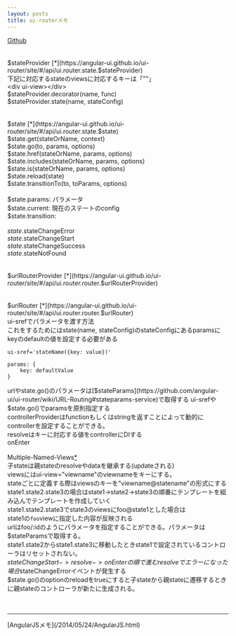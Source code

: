 ```yaml
---
layout: posts
title: ui-routerメモ 
---
```

[Github](https://github.com/angular-ui/ui-router)    
<br/>
<br/>
$stateProvider [*](https://angular-ui.github.io/ui-router/site/#/api/ui.router.state.$stateProvider)    
下記に対応するstateのviewsに対応するキーは「""」    
&lt;div ui-view&gt;&lt;/div&gt;   
$stateProvider.decorator(name, func)     
$stateProvider.state(name, stateConfig)     
<br/>
<br/>
$state [*](https://angular-ui.github.io/ui-router/site/#/api/ui.router.state.$state) 
<br/>
$state.get(stateOrName, context)     
$state.go(to, params, options)   
$state.href(stateOrName, params, options)    
$state.includes(stateOrName, params, options)    
$state.is(stateOrName, params, options)    
$state.reload(state)    
$state.transitionTo(to, toParams, options)    
<br/>
$state.params: パラメータ   
$state.current: 現在のステートのconfig  
$state.transition:   
<br/>
$state.$stateChangeError   
$state.$stateChangeStart    
$state.$stateChangeSuccess   
$state.$stateNotFound    
<br/>
<br/>
$urlRouterProvider [*](https://angular-ui.github.io/ui-router/site/#/api/ui.router.router.$urlRouterProvider)    
<br/>
<br/>
$urlRouter [*](https://angular-ui.github.io/ui-router/site/#/api/ui.router.router.$urlRouter)
<br/>
ui-srefでパラメータを渡す方法    
これをするためにはstate(name, stateConfig)のstateConfigにあるparamsにkeyのdefaultの値を設定する必要がある    
```
ui-sref='stateName({key: value})'
```   
```
params: {
    key: defaultValue
}
```
urlやstate.go()のパラメータは[$stateParams](https://github.com/angular-ui/ui-router/wiki/URL-Routing#stateparams-service)で取得する      
ui-srefや$state.go()でparamsを原則指定する     
controllerProviderはfunctionもしくはstringを返すことによって動的にcontrollerを設定することができる。   
resolveはキーに対応する値をcontrollerにDIする   
onEnter   
<br/>
Multiple-Named-Views[*](https://github.com/angular-ui/ui-router/wiki/Multiple-Named-Views#view-names---relative-vs-absolute-names)   
子stateは親stateのresolveやdataを継承する(updateされる)    
viewsにはui-view="viewname"のviewnameをキーにする。       
stateごとに定義する際はviewsのキーを"viewname@statename"の形式にする      
state1.state2.state3の場合はstate1->state2->state3の順番にテンプレートを組み込んでテンプレートを作成していく       
state1.state2.state3でstate3のviewsにfoo@state1とした場合は      
state1の`foo`viewに指定した内容が反映される         
urlはfoo/:idのようにパラメータを指定することができる。パラメータは$stateParamsで取得する。   
state1.state2からstate1.state3に移動したときstate1で設定されているコントローラはリセットされない。       
$stateChangeStart->resolve->onEnterの順で進む    
resolveでエラーになった場合$stateChangeErrorイベントが発生する     
$state.go()のoptionのreloadをtrueにすると子stateから親stateに遷移するときに親stateのコントローラが新たに生成される。        
<br>
<br>
<hr>
[AngularJSメモ](/2014/05/24/AngularJS.html)   

